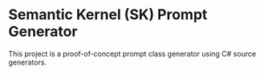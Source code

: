 # Semantic Kernel (SK) Prompt Generator

This project is a proof-of-concept prompt class generator using C# source generators.
